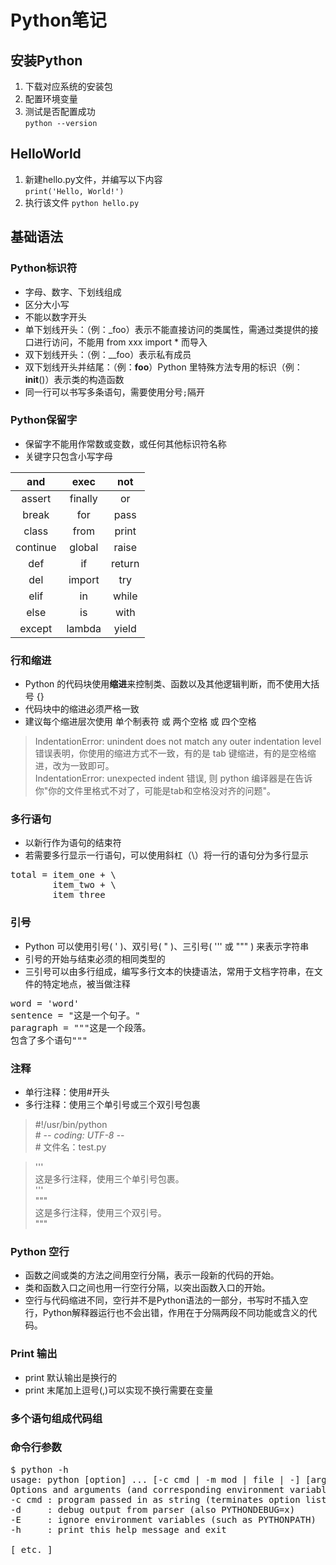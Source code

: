 # Python笔记
## 安装Python
1. 下载对应系统的安装包
2. 配置环境变量
3. 测试是否配置成功  
`python --version`
## HelloWorld
1. 新建hello.py文件，并编写以下内容  
`print('Hello, World!')`
2. 执行该文件 
`python hello.py`
## 基础语法
### Python标识符
* 字母、数字、下划线组成
* 区分大小写
* 不能以数字开头
* 单下划线开头：（例：_foo）表示不能直接访问的类属性，需通过类提供的接口进行访问，不能用 from xxx import * 而导入
* 双下划线开头：（例：__foo）表示私有成员
* 双下划线开头并结尾：（例：__foo__）Python 里特殊方法专用的标识（例：__init__()）表示类的构造函数
* 同一行可以书写多条语句，需要使用分号`;`隔开
### Python保留字
* 保留字不能用作常数或变数，或任何其他标识符名称
* 关键字只包含小写字母

and	    |  exec	    |not
|:-:|:-:|:-:|
assert	|  finally	|or
break	|  for	    |pass
class	|  from	    |print
continue|  global	|raise
def	    |  if	    |return
del	    |  import	|try
elif	|  in	    |while
else	|  is	    |with
except	|  lambda	|yield

### 行和缩进
* Python 的代码块使用**缩进**来控制类、函数以及其他逻辑判断，而不使用大括号 {}
* 代码块中的缩进必须严格一致
* 建议每个缩进层次使用 单个制表符 或 两个空格 或 四个空格
>IndentationError: unindent does not match any outer indentation level错误表明，你使用的缩进方式不一致，有的是 tab 键缩进，有的是空格缩进，改为一致即可。  
 IndentationError: unexpected indent 错误, 则 python 编译器是在告诉你"你的文件里格式不对了，可能是tab和空格没对齐的问题"。
 
### 多行语句
* 以新行作为语句的结束符
* 若需要多行显示一行语句，可以使用斜杠（\）将一行的语句分为多行显示
<pre name="code" class="python">
total = item_one + \
        item_two + \
        item_three
</pre>
### 引号
* Python 可以使用引号( ' )、双引号( " )、三引号( ''' 或 """ ) 来表示字符串
* 引号的开始与结束必须的相同类型的
* 三引号可以由多行组成，编写多行文本的快捷语法，常用于文档字符串，在文件的特定地点，被当做注释
<pre name="code" class="python">
word = 'word'
sentence = "这是一个句子。"
paragraph = """这是一个段落。
包含了多个语句"""
</pre>
### 注释
* 单行注释：使用#开头
* 多行注释：使用三个单引号或三个双引号包裹

>\#!/usr/bin/python  
\# -*- coding: UTF-8 -*-  
\# 文件名：test.py  

>'''  
这是多行注释，使用三个单引号包裹。  
'''  
"""  
这是多行注释，使用三个双引号。  
"""
### Python 空行
* 函数之间或类的方法之间用空行分隔，表示一段新的代码的开始。
* 类和函数入口之间也用一行空行分隔，以突出函数入口的开始。
* 空行与代码缩进不同，空行并不是Python语法的一部分，书写时不插入空行，Python解释器运行也不会出错，作用在于分隔两段不同功能或含义的代码。
### Print 输出
* print 默认输出是换行的
* print 末尾加上逗号(,)可以实现不换行需要在变量
### 多个语句组成代码组
### 命令行参数
<pre name="code" class="shell">
$ python -h 
usage: python [option] ... [-c cmd | -m mod | file | -] [arg] ... 
Options and arguments (and corresponding environment variables): 
-c cmd : program passed in as string (terminates option list) 
-d     : debug output from parser (also PYTHONDEBUG=x) 
-E     : ignore environment variables (such as PYTHONPATH) 
-h     : print this help message and exit 
 
[ etc. ] 
</pre>